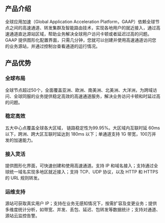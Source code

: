 ## 产品介绍
全球应用加速（Global Application Acceleration Platform，GAAP）依赖全球节点之间的高速通道、转发集群及智能路由技术，实现各地用户的就近接入，通过高速通道直达源站区域，帮助业务解决全球用户访问卡顿或者延迟过高的问题。
GAAP 提供图形化配置界面，只需几分钟，您就可以创建并使用高速通道访问您的业务源站，并通过控制台查看通道的运行情况。

## 产品优势
### 全球布局
全球节点超过50个，全面覆盖亚洲、欧洲、南美洲、北美洲、大洋洲，为跨域访问、全球同服的业务提供稳定高效的高速通道服务，解决业务访问卡顿和时延过高的问题。

### 稳定高效
五大中心点覆盖全球各大区域， 链路稳定性为99.95%。大区域内互联时延 60ms 以下，跨洲、跨大区互联时延达到 180ms 以下；单通道支持 1G 带宽，100万并发的加速能力。

### 接入灵活
提供图形化界面，可快速创建和使用高速通道。支持 IP 和域名接入；支持通过全球统一域名实现多地区就近接入；支持 TCP、UDP 协议，以及 HTTP 和 HTTPS 的 URL 规则转发。

### 运维支持
源站可获取真实用户 IP；支持在业务无感知情况下，按需扩容及变更业务；提供多维度统计分析，如带宽、并发、丢包、延迟、包转发等数据统计；支持对通道、源站云监控告警。

